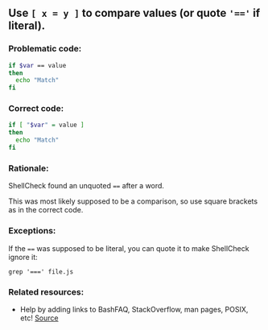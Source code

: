 ## Use `[ x = y ]` to compare values (or quote `'=='` if literal).

### Problematic code:

```sh
if $var == value
then
  echo "Match"
fi
```

### Correct code:

```sh
if [ "$var" = value ]
then
  echo "Match"
fi
```

### Rationale:

ShellCheck found an unquoted `==` after a word.

This was most likely supposed to be a comparison, so use square brackets as in the correct code.

### Exceptions:

If the `==` was supposed to be literal, you can quote it to make ShellCheck ignore it:

    grep '===' file.js

### Related resources:

* Help by adding links to BashFAQ, StackOverflow, man pages, POSIX, etc!
[Source](https://github.com/koalaman/shellcheck/wiki/SC2284)

